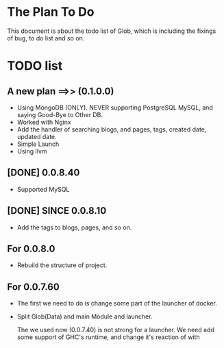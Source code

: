 The Plan To Do
===

This document is about the todo list of Glob, which is including the fixings of bug, to do list and so on.

# TODO list

## A new plan ==>> (0.1.0.0)

* Using MongoDB (ONLY). NEVER supporting PostgreSQL MySQL, and saying Good-Bye to Other DB.
* Worked with Nginx
* Add the handler of searching blogs, and pages, tags, created date, updated date.
* Simple Launch
* Using llvm

## [DONE] 0.0.8.40

* Supported MySQL

## [DONE] SINCE 0.0.8.10

* Add the tags to blogs, pages, and so on.

## For 0.0.8.0

* Rebuild the structure of project.

## For 0.0.7.60

* The first we need to do is change some part of the launcher of docker.
* Split Glob(Data) and main Module and launcher.

  The we used now (0.0.7.40) is not strong for a launcher. We need add
  some support of GHC's runtime, and change it's reaction of with
